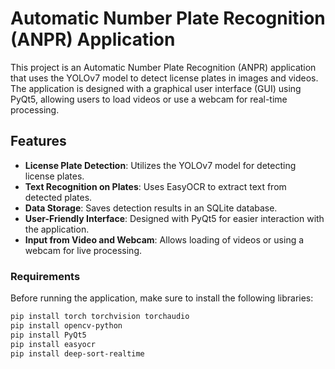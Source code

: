 # Automatic Number Plate Recognition (ANPR) Application

This project is an Automatic Number Plate Recognition (ANPR) application that uses the YOLOv7 model to detect license plates in images and videos. The application is designed with a graphical user interface (GUI) using PyQt5, allowing users to load videos or use a webcam for real-time processing.

## Features

- **License Plate Detection**: Utilizes the YOLOv7 model for detecting license plates.
- **Text Recognition on Plates**: Uses EasyOCR to extract text from detected plates.
- **Data Storage**: Saves detection results in an SQLite database.
- **User-Friendly Interface**: Designed with PyQt5 for easier interaction with the application.
- **Input from Video and Webcam**: Allows loading of videos or using a webcam for live processing.



### Requirements

Before running the application, make sure to install the following libraries:

```bash
pip install torch torchvision torchaudio
pip install opencv-python
pip install PyQt5
pip install easyocr
pip install deep-sort-realtime
